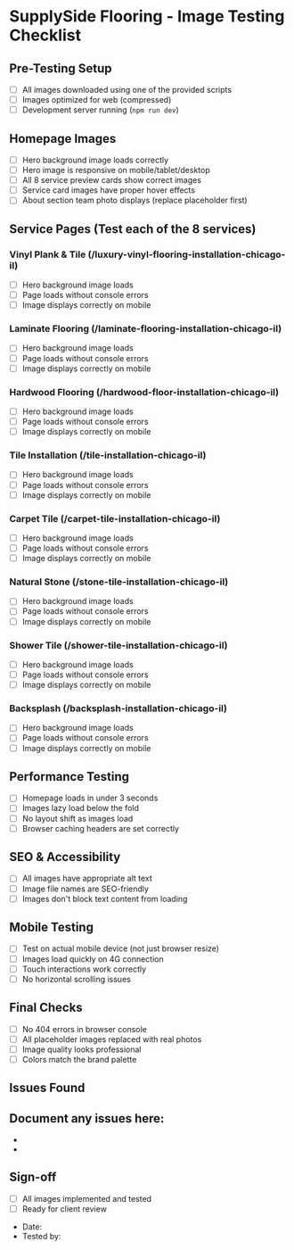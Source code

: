 # SupplySide Flooring - Image Testing Checklist

## Pre-Testing Setup
- [ ] All images downloaded using one of the provided scripts
- [ ] Images optimized for web (compressed)
- [ ] Development server running (`npm run dev`)

## Homepage Images
- [ ] Hero background image loads correctly
- [ ] Hero image is responsive on mobile/tablet/desktop
- [ ] All 8 service preview cards show correct images
- [ ] Service card images have proper hover effects
- [ ] About section team photo displays (replace placeholder first)

## Service Pages (Test each of the 8 services)

### Vinyl Plank & Tile (/luxury-vinyl-flooring-installation-chicago-il)
- [ ] Hero background image loads
- [ ] Page loads without console errors
- [ ] Image displays correctly on mobile

### Laminate Flooring (/laminate-flooring-installation-chicago-il)
- [ ] Hero background image loads
- [ ] Page loads without console errors
- [ ] Image displays correctly on mobile

### Hardwood Flooring (/hardwood-floor-installation-chicago-il)
- [ ] Hero background image loads
- [ ] Page loads without console errors
- [ ] Image displays correctly on mobile

### Tile Installation (/tile-installation-chicago-il)
- [ ] Hero background image loads
- [ ] Page loads without console errors
- [ ] Image displays correctly on mobile

### Carpet Tile (/carpet-tile-installation-chicago-il)
- [ ] Hero background image loads
- [ ] Page loads without console errors
- [ ] Image displays correctly on mobile

### Natural Stone (/stone-tile-installation-chicago-il)
- [ ] Hero background image loads
- [ ] Page loads without console errors
- [ ] Image displays correctly on mobile

### Shower Tile (/shower-tile-installation-chicago-il)
- [ ] Hero background image loads
- [ ] Page loads without console errors
- [ ] Image displays correctly on mobile

### Backsplash (/backsplash-installation-chicago-il)
- [ ] Hero background image loads
- [ ] Page loads without console errors
- [ ] Image displays correctly on mobile

## Performance Testing
- [ ] Homepage loads in under 3 seconds
- [ ] Images lazy load below the fold
- [ ] No layout shift as images load
- [ ] Browser caching headers are set correctly

## SEO & Accessibility
- [ ] All images have appropriate alt text
- [ ] Image file names are SEO-friendly
- [ ] Images don't block text content from loading

## Mobile Testing
- [ ] Test on actual mobile device (not just browser resize)
- [ ] Images load quickly on 4G connection
- [ ] Touch interactions work correctly
- [ ] No horizontal scrolling issues

## Final Checks
- [ ] No 404 errors in browser console
- [ ] All placeholder images replaced with real photos
- [ ] Image quality looks professional
- [ ] Colors match the brand palette

## Issues Found
Document any issues here:
- 
- 
- 

## Sign-off
- [ ] All images implemented and tested
- [ ] Ready for client review
- Date: 
- Tested by: 
